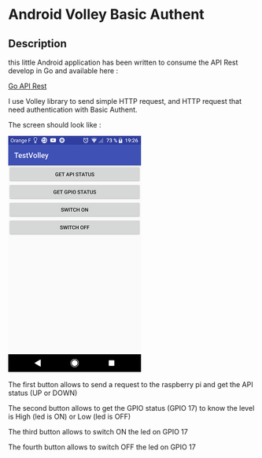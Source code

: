 # Android Volley Basic Authent

## Description

this little Android application has been written to consume the API Rest develop in Go and available here :

[Go API Rest](https://github.com/MatGarreau/GoApiRestBasicAuth)

I use Volley library to send simple HTTP request, and HTTP request that need authentication with Basic Authent.

The screen should look like :

![](screenshot.png)

The first button allows to send a request to the raspberry pi and get the API status (UP or DOWN)

The second button allows to get the GPIO status (GPIO 17) to know the level is High (led is ON) or Low (led is OFF)

The third button allows to switch ON the led on GPIO 17

The fourth button allows to switch OFF the led on GPIO 17

